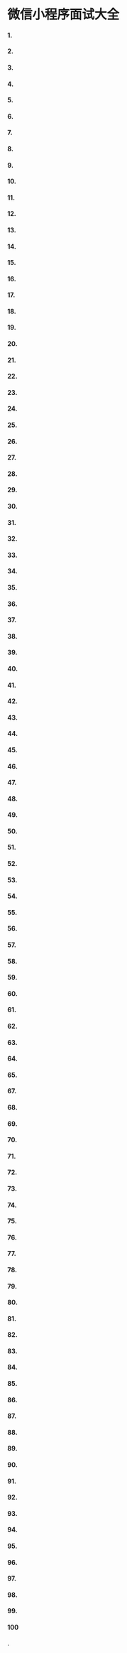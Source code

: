 #                                      微信小程序面试大全

#### 1.

#### 2.

#### 3.

#### 4.

#### 5.

#### 6.

#### 7.

#### 8.

#### 9.

#### 10.

#### 11.

#### 12.

#### 13.

#### 14.

#### 15.

#### 16.

#### 17.

#### 18.

#### 19.

#### 20.

#### 21.

#### 22.

#### 23.

#### 24.

#### 25.

#### 26.

#### 27.

#### 28.

#### 29.

#### 30.

#### 31.

#### 32.

#### 33.

#### 34.

#### 35.

#### 36.

#### 37.

#### 38.

#### 39.

#### 40.

#### 41.

#### 42.

#### 43.

#### 44.

#### 45.

#### 46.

#### 47.

#### 48.

#### 49.

#### 50.

#### 51.

#### 52.

#### 53.

#### 54.

#### 55.

#### 56.

#### 57.

#### 58.

#### 59.

#### 60.

#### 61.

#### 62.

#### 63.

#### 64.

#### 65.

#### 67.

#### 68.

#### 69.

#### 70.

#### 71.

#### 72.

#### 73.

#### 74.

#### 75.

#### 76.

#### 77.

#### 78.

#### 79.

#### 80.

#### 81.

#### 82.

#### 83.

#### 84.

#### 85.

#### 86.

#### 87.

#### 88.

#### 89.

#### 90.

#### 91.

#### 92.

#### 93.

#### 94.

#### 95.

#### 96.

#### 97.

#### 98.

#### 99.

#### 100

.